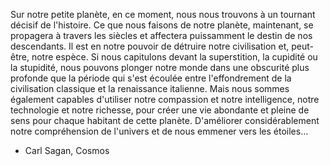 Sur notre petite planète, en ce moment, nous nous trouvons à
un tournant décisif de l'histoire. Ce que nous faisons de notre planète, maintenant, se propagera à travers les siècles et affectera puissamment le destin de nos descendants.
Il est en notre pouvoir de détruire notre civilisation et, peut-être, notre espèce. Si nous capitulons devant la superstition, la cupidité ou la stupidité, nous pouvons plonger notre monde dans une obscurité plus profonde que la période qui s'est écoulée entre l'effondrement de la civilisation classique et la renaissance italienne.
Mais nous sommes également capables d'utiliser notre compassion et notre intelligence, notre technologie et notre richesse, pour créer une vie abondante et pleine de sens pour chaque habitant de cette planète. D'améliorer considérablement notre compréhension de l'univers et de nous emmener vers les étoiles...
- Carl Sagan, Cosmos